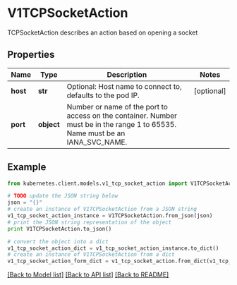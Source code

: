 # V1TCPSocketAction

TCPSocketAction describes an action based on opening a socket

## Properties
Name | Type | Description | Notes
------------ | ------------- | ------------- | -------------
**host** | **str** | Optional: Host name to connect to, defaults to the pod IP. | [optional] 
**port** | **object** | Number or name of the port to access on the container. Number must be in the range 1 to 65535. Name must be an IANA_SVC_NAME. | 

## Example

```python
from kubernetes.client.models.v1_tcp_socket_action import V1TCPSocketAction

# TODO update the JSON string below
json = "{}"
# create an instance of V1TCPSocketAction from a JSON string
v1_tcp_socket_action_instance = V1TCPSocketAction.from_json(json)
# print the JSON string representation of the object
print V1TCPSocketAction.to_json()

# convert the object into a dict
v1_tcp_socket_action_dict = v1_tcp_socket_action_instance.to_dict()
# create an instance of V1TCPSocketAction from a dict
v1_tcp_socket_action_form_dict = v1_tcp_socket_action.from_dict(v1_tcp_socket_action_dict)
```
[[Back to Model list]](../README.md#documentation-for-models) [[Back to API list]](../README.md#documentation-for-api-endpoints) [[Back to README]](../README.md)


